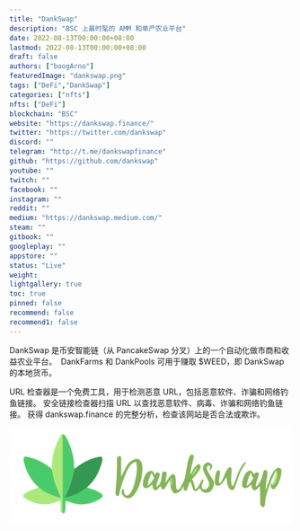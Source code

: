 ```yaml
---
title: "DankSwap"
description: "BSC 上最时髦的 AMM 和单产农业平台"
date: 2022-08-13T00:00:00+08:00
lastmod: 2022-08-13T00:00:00+08:00
draft: false
authors: ["boogArno"]
featuredImage: "dankswap.png"
tags: ["DeFi","DankSwap"]
categories: ["nfts"]
nfts: ["DeFi"]
blockchain: "BSC"
website: "https://dankswap.finance/"
twitter: "https://twitter.com/dankswap"
discord: ""
telegram: "http://t.me/dankswapfinance"
github: "https://github.com/dankswap"
youtube: ""
twitch: ""
facebook: ""
instagram: ""
reddit: ""
medium: "https://dankswap.medium.com/"
steam: ""
gitbook: ""
googleplay: ""
appstore: ""
status: "Live"
weight: 
lightgallery: true
toc: true
pinned: false
recommend: false
recommend1: false
---
```

DankSwap 是币安智能链（从 PancakeSwap 分叉）上的一个自动化做市商和收益农业平台。&nbsp;
DankFarms 和 DankPools 可用于赚取 $WEED，即 DankSwap 的本地货币。

URL 检查器是一个免费工具，用于检测恶意 URL，包括恶意软件、诈骗和网络钓鱼链接。
安全链接检查器扫描 URL 以查找恶意软件、病毒、诈骗和网络钓鱼链接。
获得 dankswap.finance 的完整分析，检查该网站是否合法或欺诈。

![1_1GT97_XO3paFT6JectPlmw](1_1GT97_XO3paFT6JectPlmw.png)
